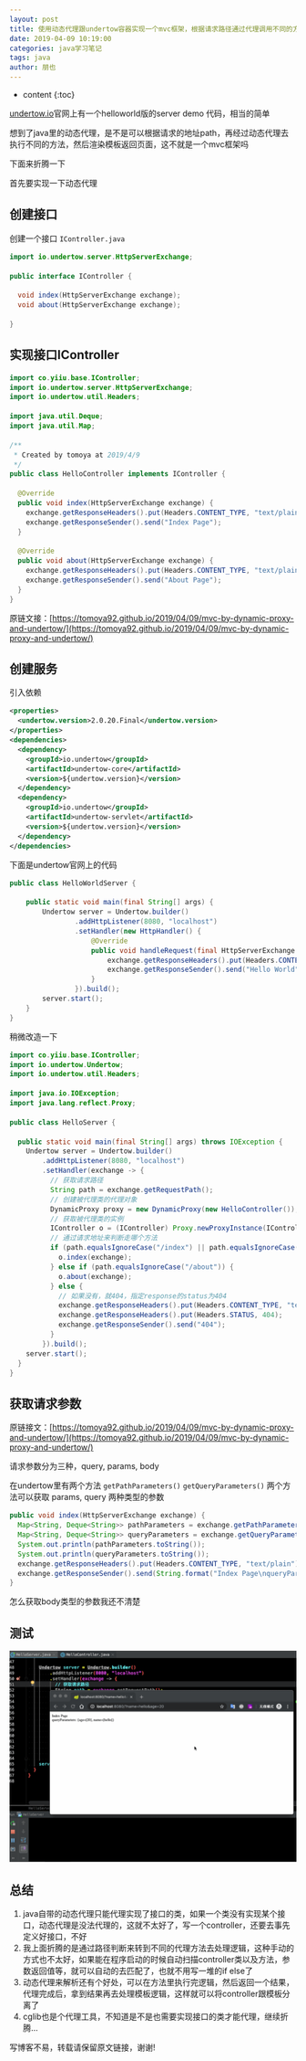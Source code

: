 ```yaml
---
layout: post
title: 使用动态代理跟undertow容器实现一个mvc框架，根据请求路径通过代理调用不同的方法执行
date: 2019-04-09 10:19:00
categories: java学习笔记
tags: java
author: 朋也
---
```


* content
{:toc}

[undertow.io](undertow.io)官网上有一个helloworld版的server demo 代码，相当的简单

想到了java里的动态代理，是不是可以根据请求的地址path，再经过动态代理去执行不同的方法，然后渲染模板返回页面，这不就是一个mvc框架吗

下面来折腾一下

首先要实现一下动态代理







## 创建接口

创建一个接口 `IController.java`

```java
import io.undertow.server.HttpServerExchange;

public interface IController {

  void index(HttpServerExchange exchange);
  void about(HttpServerExchange exchange);

}
```

## 实现接口IController

```java
import co.yiiu.base.IController;
import io.undertow.server.HttpServerExchange;
import io.undertow.util.Headers;

import java.util.Deque;
import java.util.Map;

/**
 * Created by tomoya at 2019/4/9
 */
public class HelloController implements IController {

  @Override
  public void index(HttpServerExchange exchange) {
    exchange.getResponseHeaders().put(Headers.CONTENT_TYPE, "text/plain");
    exchange.getResponseSender().send("Index Page");
  }

  @Override
  public void about(HttpServerExchange exchange) {
    exchange.getResponseHeaders().put(Headers.CONTENT_TYPE, "text/plain");
    exchange.getResponseSender().send("About Page");
  }
}
```

原链文接：[https://tomoya92.github.io/2019/04/09/mvc-by-dynamic-proxy-and-undertow/](https://tomoya92.github.io/2019/04/09/mvc-by-dynamic-proxy-and-undertow/)

## 创建服务

引入依赖

```xml
<properties>
  <undertow.version>2.0.20.Final</undertow.version>
</properties>
<dependencies>
  <dependency>
    <groupId>io.undertow</groupId>
    <artifactId>undertow-core</artifactId>
    <version>${undertow.version}</version>
  </dependency>
  <dependency>
    <groupId>io.undertow</groupId>
    <artifactId>undertow-servlet</artifactId>
    <version>${undertow.version}</version>
  </dependency>
</dependencies>
```

下面是undertow官网上的代码

```java
public class HelloWorldServer {

    public static void main(final String[] args) {
        Undertow server = Undertow.builder()
                .addHttpListener(8080, "localhost")
                .setHandler(new HttpHandler() {
                    @Override
                    public void handleRequest(final HttpServerExchange exchange) throws Exception {
                        exchange.getResponseHeaders().put(Headers.CONTENT_TYPE, "text/plain");
                        exchange.getResponseSender().send("Hello World");
                    }
                }).build();
        server.start();
    }
}
```

稍微改造一下

```java
import co.yiiu.base.IController;
import io.undertow.Undertow;
import io.undertow.util.Headers;

import java.io.IOException;
import java.lang.reflect.Proxy;

public class HelloServer {

  public static void main(final String[] args) throws IOException {
    Undertow server = Undertow.builder()
        .addHttpListener(8080, "localhost")
        .setHandler(exchange -> {
          // 获取请求路径
          String path = exchange.getRequestPath();
          // 创建被代理类的代理对象
          DynamicProxy proxy = new DynamicProxy(new HelloController());
          // 获取被代理类的实例
          IController o = (IController) Proxy.newProxyInstance(IController.class.getClassLoader(), new Class[]{IController.class}, proxy);
          // 通过请求地址来判断走哪个方法
          if (path.equalsIgnoreCase("/index") || path.equalsIgnoreCase("/")) {
            o.index(exchange);
          } else if (path.equalsIgnoreCase("/about")) {
            o.about(exchange);
          } else {
            // 如果没有，就404，指定response的status为404
            exchange.getResponseHeaders().put(Headers.CONTENT_TYPE, "text/plain");
            exchange.getResponseHeaders().put(Headers.STATUS, 404);
            exchange.getResponseSender().send("404");
          }
        }).build();
    server.start();
  }
}
```

## 获取请求参数

原链接文：[https://tomoya92.github.io/2019/04/09/mvc-by-dynamic-proxy-and-undertow/](https://tomoya92.github.io/2019/04/09/mvc-by-dynamic-proxy-and-undertow/)

请求参数分为三种，query, params, body

在undertow里有两个方法 `getPathParameters()` `getQueryParameters()` 两个方法可以获取 params, query 两种类型的参数

```java
public void index(HttpServerExchange exchange) {
  Map<String, Deque<String>> pathParameters = exchange.getPathParameters();
  Map<String, Deque<String>> queryParameters = exchange.getQueryParameters();
  System.out.println(pathParameters.toString());
  System.out.println(queryParameters.toString());
  exchange.getResponseHeaders().put(Headers.CONTENT_TYPE, "text/plain");
  exchange.getResponseSender().send(String.format("Index Page\nqueryParameters: %s", queryParameters.toString()));
}
```

怎么获取body类型的参数我还不清楚

## 测试

![](/assets/mvc-by-undertow-dynamic-proxy.gif)

## 总结

1. java自带的动态代理只能代理实现了接口的类，如果一个类没有实现某个接口，动态代理是没法代理的，这就不太好了，写一个controller，还要去事先定义好接口，不好
2. 我上面折腾的是通过路径判断来转到不同的代理方法去处理逻辑，这种手动的方式也不太好，如果能在程序启动的时候自动扫描controller类以及方法，参数返回值等，就可以自动的去匹配了，也就不用写一堆的if else了
3. 动态代理来解析还有个好处，可以在方法里执行完逻辑，然后返回一个结果，代理完成后，拿到结果再去处理模板逻辑，这样就可以将controller跟模板分离了
4. cglib也是个代理工具，不知道是不是也需要实现接口的类才能代理，继续折腾...

写博客不易，转载请保留原文链接，谢谢!